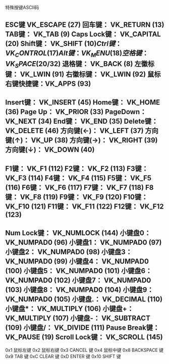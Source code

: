特殊按键ASCII码

ESC键 VK_ESCAPE (27)
回车键： VK_RETURN (13)
TAB键： VK_TAB (9)
Caps Lock键： VK_CAPITAL (20)
Shift键： VK_SHIFT ($10)
Ctrl键： VK_CONTROL (17)
Alt键： VK_MENU (18)
空格键： VK_SPACE ($20/32)
退格键： VK_BACK (8)
左徽标键： VK_LWIN (91)
右徽标键： VK_LWIN (92)
鼠标右键快捷键：VK_APPS (93)
------------------------------------
Insert键： VK_INSERT (45)
Home键： VK_HOME (36)
Page Up： VK_PRIOR (33)
PageDown： VK_NEXT (34)
End键： VK_END (35)
Delete键： VK_DELETE (46)
方向键(←)： VK_LEFT (37)
方向键(↑)： VK_UP (38)
方向键(→)： VK_RIGHT (39)
方向键(↓)： VK_DOWN (40)
-----------------------------------
F1键： VK_F1 (112)
F2键： VK_F2 (113)
F3键： VK_F3 (114)
F4键： VK_F4 (115)
F5键： VK_F5 (116)
F6键： VK_F6 (117)
F7键： VK_F7 (118)
F8键： VK_F8 (119)
F9键： VK_F9 (120)
F10键： VK_F10 (121)
F11键： VK_F11 (122)
F12键： VK_F12 (123)
---------------------------------
Num Lock键： VK_NUMLOCK (144)
小键盘0： VK_NUMPAD0 (96)
小键盘1： VK_NUMPAD0 (97)
小键盘2： VK_NUMPAD0 (98)
小键盘3： VK_NUMPAD0 (99)
小键盘4： VK_NUMPAD0 (100)
小键盘5： VK_NUMPAD0 (101)
小键盘6： VK_NUMPAD0 (102)
小键盘7： VK_NUMPAD0 (103)
小键盘8： VK_NUMPAD0 (104)
小键盘9： VK_NUMPAD0 (105)
小键盘.： VK_DECIMAL (110)
小键盘*： VK_MULTIPLY (106)
小键盘+： VK_MULTIPLY (107)
小键盘-： VK_SUBTRACT (109)
小键盘/： VK_DIVIDE (111)
Pause Break键： VK_PAUSE (19)
Scroll Lock键： VK_SCROLL (145)
-------------------------------------
0x1 鼠标左键
0x2 鼠标右键
0x3 CANCEL 键
0x4 鼠标中键
0x8 BACKSPACE 键
0x9 TAB 键
0xC CLEAR 键
0xD ENTER 键
0x10 SHIFT 键
